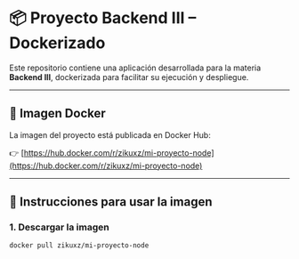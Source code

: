 # 📦 Proyecto Backend III – Dockerizado

Este repositorio contiene una aplicación desarrollada para la materia **Backend III**, dockerizada para facilitar su ejecución y despliegue.

---

## 🐳 Imagen Docker

La imagen del proyecto está publicada en Docker Hub:

👉 [https://hub.docker.com/r/zikuxz/mi-proyecto-node](https://hub.docker.com/r/zikuxz/mi-proyecto-node)

---

## 🚀 Instrucciones para usar la imagen

### 1. Descargar la imagen

```bash
docker pull zikuxz/mi-proyecto-node
